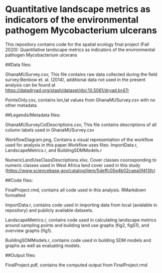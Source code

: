 # Quantitative landscape metrics as indicators of the environmental pathogem Mycobacterium ulcerans
This repository contains code for the spatial ecology final project (Fall 2020): Quantitative landscape metrics as indicators of the environmental pathogen Mycobacterium ulcerans

##Data files:

GhanaMUSurvey.csv, This file contains  raw data collected during the field survey:Benbow et. al. (2014), additional data not used in the present analysis can be found at https://datadryad.org/stash/dataset/doi:10.5061/dryad.br47r

PointsOnly.csv, contains lon,lat values from GhanaMUSurvey.csv with no other metadata.

##Legends/Metadata files:

GhanaMUSurveyColDescriptions.csv, This file contains descriptions of all column labels used in GhanaMUSurvey.csv

WorkflowDiagram.png, Contains a visual representation of the workflow used for analysis in this paper.Workflow uses files: ImportData.r, LandscapeMetrics.r, and BuildingSDMModels.r

NumericLandUseClassDescriptions.xlsx, Cover classes coorosponding to numeric classes used in West Africa land cover used in this study (https://www.sciencebase.gov/catalog/item/5deffc05e4b02caea0f4f3fc)

##Code files:

FinalProject.rmd, contains all code used in this analysis. RMarkdown formatted

ImportData.r, contains code used in importing data from local (avialable in repository) and publicly available datasets.

LandscapeMetrics.r, contains code used in calculating landscape metrics around sampling points and building land use graphs (fig2, figS1), and overview graphs (fig1).

BuildingSDMModels.r, contains code used in building SDM models and graphs as well as evaluating models.

##Output files:

FinalProject.pdf, contains the computed output from FinalProject.rmd
